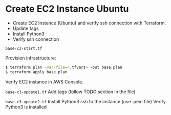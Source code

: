# Create EC2 Instance Ubuntu

- Create EC2 Instance (Ubuntu) and verify ssh connection with Terraform.
- Update tags
- Install Python3
- Verify ssh connection

```base-c3-start.tf```

Provision infrastructure:
```bash
$ terraform plan -var-file=<.tfvars> -out base.plan
$ terraform apply base.plan
```

Verify EC2 instance in AWS Console.


```base-c3-update1.tf```
Add tags (follow TODO section in the file)


```base-c3-update2.tf```
Install Python3
ssh to the instance (use .pem file)
Verify Python3 is installed
